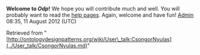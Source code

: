 __Welcome to _Odp_!__ We hope you will contribute much and well. 
You will probably want to read the [help pages](http://ontologydesignpatterns.org/wiki/Help:Contents "Help:Contents"). Again, welcome and have fun! [Admin](../User/ValentinaPresutti.md "User:ValentinaPresutti") 08:35, 11 August 2012 (UTC)





Retrieved from "[http://ontologydesignpatterns.org/wiki/User\_talk:CsongorNyulas](../User_talk/CsongorNyulas.md)"